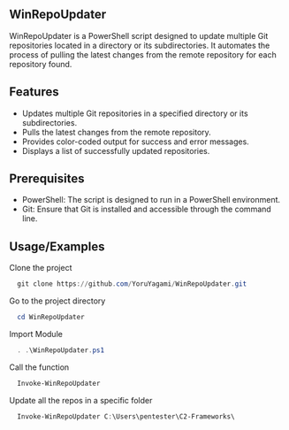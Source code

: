 ## WinRepoUpdater

WinRepoUpdater is a PowerShell script designed to update multiple Git repositories located in a directory or its subdirectories. It automates the process of pulling the latest changes from the remote repository for each repository found.

## Features

- Updates multiple Git repositories in a specified directory or its subdirectories.
- Pulls the latest changes from the remote repository.
- Provides color-coded output for success and error messages.
- Displays a list of successfully updated repositories.

## Prerequisites

- PowerShell: The script is designed to run in a PowerShell environment.
- Git: Ensure that Git is installed and accessible through the command line.


## Usage/Examples

Clone the project

```powershell
  git clone https://github.com/YoruYagami/WinRepoUpdater.git
```

Go to the project directory

```powershell
  cd WinRepoUpdater
```

Import Module

```powershell
  . .\WinRepoUpdater.ps1
```

Call the function

```powershell
  Invoke-WinRepoUpdater
```

Update all the repos in a specific folder

```powershell
  Invoke-WinRepoUpdater C:\Users\pentester\C2-Frameworks\
```
